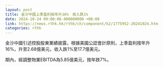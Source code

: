 ```yaml
---
layout: post
title: 金沙中國上季盈利按年升16%　收入跌1%
date: 2024-10-24 09:00:08.000000000 +08:00
link: https://news.rthk.hk/rthk/ch/component/k2/1775952-20241024.htm
categories: rthk
---
```


金沙中國引述控股股東業績披露，根據美國公認會計原則，上季盈利按年升16%，升至2.68億美元，收入跌1%至17.7億美元。

期內，經調整物業EBITDA為5.85億美元，按年跌7%。
